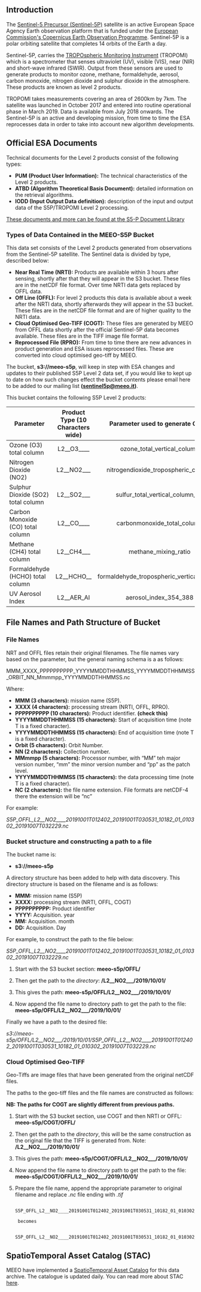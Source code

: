 ## Introduction

The [Sentinel-5 Precursor (Sentinel-5P)](https://earth.esa.int/web/guest/missions/esa-eo-missions/sentinel-5p) satellite is an active European Space Agency Earth observation platform that is funded under the [European Commission's Copernicus Earth Observation Programme](https://www.copernicus.eu/en). Sentinel-5P is a polar orbiting satellite that completes 14 orbits of the Earth a day.

Sentinel-5P, carries the [TROPOspheric Monitoring Instrument](http://www.tropomi.eu/) (TROPOMI) which is a spectrometer that senses ultraviolet (UV), visible (VIS), near (NIR) and short-wave infrared (SWIR). Output from these sensors are used to generate products to monitor ozone, methane, formaldehyde, aerosol, carbon monoxide, nitrogen dioxide and sulphur dioxide in the atmosphere. These products are known as level 2 products.

TROPOMI takes measurements covering an area of 2600km by 7km.  The satellite was launched in October 2017 and entered into routine operational phase in March 2019. Data is available from July 2018 onwards. The Sentinel-5P is an active and developing mission, from time to time the ESA reprocesses data in order to take into account new algorithm developments.
 
## Official ESA Documents

 Technical documents for the Level 2 products consist of the following types:

* **PUM (Product User Information):** The technical characteristics of the Level 2 products.
* **ATBD (Algorithm Theoretical Basis Document):** detailed information on the retrieval algorithms.
* **IODD (Input Output Data definition):** description of the input and output data of the S5P/TROPOMI Level 2 processing.

[These documents and more can be found at the S5-P Document Library](https://sentinel.esa.int/web/sentinel/user-guides/sentinel-5p-tropomi/document-library)

### Types of Data Contained in the **MEEO-S5P** Bucket

This data set consists of the Level 2 products generated from observations from the Sentinel-5P satellite. The Sentinel data is divided by type, described below:

* **Near Real Time (NRTI):** Products are available within 3 hours after sensing, shortly after that they will appear in the S3 bucket. These files are in the netCDF file format. Over time NRTI data gets replaced by OFFL data.
* **Off Line (OFFL):** For level 2 products this data is available about a week after the NRTI data, shortly afterwards they will appear in the S3 bucket. These files are in the netCDF file format and are of higher quality to the NRTI data.
* **Cloud Optimised Geo-TIFF (COGT):** These files are generated by MEEO from OFFL data shortly after the official Sentinel-5P data becomes available. These files are in the TIFF image file format. 
* **Reprocessed File (RPRO):** From time to time there are new advances in product generation and ESA issues reprocessed files. These are converted into cloud optimised geo-tiff by MEEO.

The bucket, **s3://meeo-s5p**, will keep in step with ESA changes and updates to their published S5P Level 2 data set, if you would like to kept up to date on how such changes effect the bucket contents please email  here to be added to our mailing list **(sentinel5p@meeo.it)**. 

This bucket contains the following S5P Level 2 products:

|  Parameter | Product Type (10 Characters wide)  | Parameter used to generate COGT  |
| ---------------|:-------------:|:-------------:| 
| Ozone (O3) total column |  L2__O3____ | ozone_total_vertical_column |
| Nitrogen Dioxide (NO2) | L2__NO2___ | nitrogendioxide_tropospheric_column |
| Sulphur Dioxide (SO2) total column | L2__SO2___ | sulfur_total_vertical_column_1k |
| Carbon Monoxide (CO) total column | L2__CO____ | carbonmonoxide_total_column |
| Methane (CH4) total column | L2__CH4___ | methane_mixing_ratio |
| Formaldehyde (HCHO) total column | L2__HCHO__ | formaldehyde_tropospheric_vertical_column |
| UV Aerosol Index | L2__AER_AI | aerosol_index_354_388 |


## File Names and Path Structure of Bucket 

### File Names
NRT and OFFL files retain their original filenames.  The file names vary based on the parameter, but the general naming schema is a as follows:

MMM_XXXX_PPPPPPPPPP_YYYYMMDDTHHMMSS_YYYYMMDDTHHMMSS_ORBIT_NN_Mmmmpp_YYYYMMDDTHHMMSS.nc

Where:

* **MMM (3 characters):** mission name (S5P).
* **XXXX (4 characters):** processing stream (NRTI, OFFL, RPRO).
* **PPPPPPPPPP (10 characters):** Product identifier. **(check this)**
* **YYYYMMDDTHHMMSS (15 characters):** Start of acquisition time (note T is a fixed character).
* **YYYYMMDDTHHMMSS (15 characters):** End of acquisition time (note T is a fixed character).
* **Orbit (5 characters):** Orbit Number.
* **NN (2 characters):** Collection number.
* **MMmmpp (5 characters):** Processor number, with “MM” teh major version number, “mm” the minor version number and “pp” as the patch level.
* **YYYYMMDDTHHMMSS (15 characters):** the data processing time (note T is a fixed character).
* **NC (2 characters):** the file name extension. File formats are netCDF-4 there the extension will be “nc”
      
For example:

*S5P_OFFL_L2__NO2____20191001T012402_20191001T030531_10182_01_010302_20191007T032229.nc*

### Bucket structure and constructing a path to a file

The bucket name is: 

* **s3://meeo-s5p**

A directory structure has been added to help with data discovery. This directory structure is based on the filename and is as follows:

* **MMM:** mission name (S5P)
* **XXXX:** processing stream (NRTI, OFFL, COGT)
* **PPPPPPPPPP:** Product identifier
* **YYYY:** Acquisition. year
* **MM:** Acquisition. month
* **DD:** Acquisition. Day

For example, to construct the path to the file below:

*S5P_OFFL_L2__NO2____20191001T012402_20191001T030531_10182_01_010302_20191007T032229.nc*

1. Start with the S3 bucket section: 
**meeo-s5p/OFFL/** 

2. Then get the path to the *directory*:
 **/L2__NO2___/2019/10/01/**

3. This gives the path:
**meeo-s5p/OFFL/L2__NO2___/2019/10/01/**

4. Now append the file name to directory path to get the path to the file:
**meeo-s5p/OFFL/L2__NO2___/2019/10/01/**

Finally we have a path to the desired file:

*s3://meeo-s5p/OFFL/L2__NO2___/2019/10/01/S5P_OFFL_L2__NO2____20191001T012402_20191001T030531_10182_01_010302_20191007T032229.nc*

### Cloud Optimised Geo-TIFF
Geo-Tiffs are image files that have been generated from the original netCDF files. 

The paths to the geo-tiff files and the file names are constructed as follows:

**NB: The paths for COGT are slightly different from previous paths.**

1. Start with the S3 bucket section, use COGT and then NRTI or OFFL: 
**meeo-s5p/COGT/OFFL/** 

2. Then get the path to the *directory*, this will be the same construction as the original file that the TIFF is generated from. Note:
 **/L2__NO2___/2019/10/01/**

3. This gives the path:
**meeo-s5p/COGT/OFFL/L2__NO2___/2019/10/01/**

4. Now append the file name to directory path to get the path to the file:
**meeo-s5p/COGT/OFFL/L2__NO2___/2019/10/01/**

5. Prepare the file name, append the appropriate parameter to original filename and replace *.nc* file ending with *.tif*

		S5P_OFFL_L2__NO2____20191001T012402_20191001T030531_10182_01_010302_20191007T032229.nc
		
		becomes
		
		S5P_OFFL_L2__NO2____20191001T012402_20191001T030531_10182_01_010302_20191007T032229_nitrogendioxide_tropospheric_column.tif

 
## SpatioTemporal Asset Catalog (STAC)
MEEO have implemented a [SpatioTemporal Asset Catalog](https://meeo-s5p.s3.amazonaws.com/index.html#/?t=catalogs) for this data archive. The catalogue is updated daily. You can read more about STAC [here](https://stacspec.org/).
